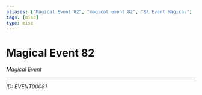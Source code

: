 ```yaml
---
aliases: ["Magical Event 82", "magical event 82", "82 Event Magical"]
tags: [misc]
type: misc
---
```


# Magical Event 82

*Magical Event*

---
*ID: EVENT00081*